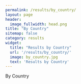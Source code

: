 ```yaml
---
permalink: /results/by_country/
layout: page
header:
  image_fullwidth: head.png
title: "By Country"
sitemap: false
category: results
widget:
  title: "Results by Country"
  url: '/results/by_country/'
  image: by_country.jpg
  text: 'Results by Country'
---
```


By Country